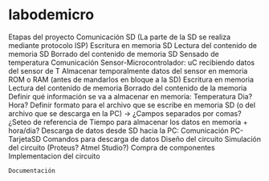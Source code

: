 # labodemicro

Etapas del proyecto
    Comunicación SD (La parte de la SD se realiza mediante protocolo ISP)
    Escritura en memoria SD
    Lectura del contenido de memoria SD
    Borrado del contenido de memoria SD
    Sensado de temperatura
    Comunicación Sensor-Microcontrolador:
    uC recibiendo datos del sensor de T 
    Almacenar temporalmente datos del sensor en memoria ROM o RAM (antes de mandarlos en bloque a la SD)
    Escritura en memoria
    Lectura del contenido de memoria
    Borrado del contenido de la memoria
    Definir qué información se va a almacenar en memoria: 
    Temperatura
    Dia? 
    Hora?
    Definir formato para el archivo que se escribe en memoria SD (o del archivo que se descarga en la PC) → ¿Campos separados por comas?
    ¿Seteo de referencia de Tiempo para almacenar los datos en memoria + hora/dia?
    Descarga de datos desde SD hacia la PC:
    Comunicación PC-TarjetaSD
    Comandos para descarga de datos
    Diseño del circuito 
    Simulación del circuito (Proteus? Atmel Studio?)
    Compra de componentes
    Implementacion del circuito


    Documentación


